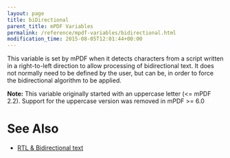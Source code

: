 ```yaml
---
layout: page
title: biDirectional
parent_title: mPDF Variables
permalink: /reference/mpdf-variables/bidirectional.html
modification_time: 2015-08-05T12:01:44+00:00
---
```


This variable is set by mPDF when it detects characters from a script written in a right-to-left direction to allow processing of bidirectional text. It does not normally need to be defined by the user, but can be, in order to force the bidirectional algorithm to be applied.

<div class="alert alert-info" role="alert"><strong>Note:</strong> This variable originally started with an uppercase letter (&lt;= mPDF 2.2). Support for the uppercase version was removed in mPDF &gt;= 6.0</div>

# See Also

<ul>
<li class="manual_boxlist"><a href="{{ "/fonts-languages/arabic-rtl-text-v5-x.html" | prepend: site.baseurl }}">RTL &amp; Bidirectional text</a> </li>
</ul>
